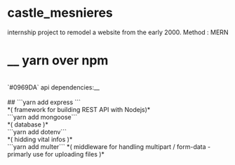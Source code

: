 # castle_mesnieres
internship project to remodel a website from the early 2000. Method : MERN

# __ yarn over npm
<br>
`#0969DA` api dependencies:__
<br>
<br>
## ```yarn add express ```
<br>
*( framework for building REST API with Nodejs)*
<br>
```yarn add mongoose``` 
<br>
*( database )*
<br>
```yarn add dotenv```
<br>
*( hidding vital infos )*
<br>
```yarn add multer``` 
*( middleware for handling multipart / form-data - primarly use for uploading files )*
</i>